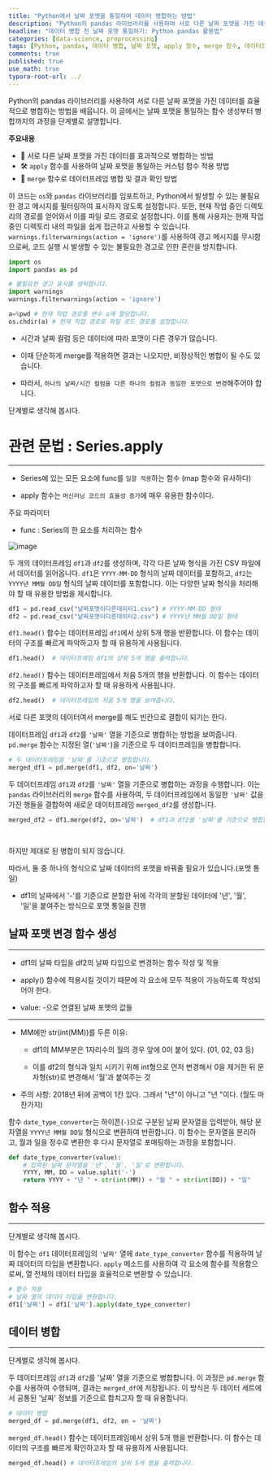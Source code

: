 ```yaml
---
title: "Python에서 날짜 포맷을 통일하여 데이터 병합하는 방법"
description: "Python의 pandas 라이브러리를 사용하여 서로 다른 날짜 포맷을 가진 데이터를 효율적으로 병합하는 방법을 배웁니다. 이 글에서는 날짜 포맷을 통일하는 함수 생성부터 병합까지의 과정을 단계별로 설명합니다."
headline: "데이터 병합 전 날짜 포맷 통일하기: Python pandas 활용법"
categories: [data-science, preprocessing]
tags: [Python, pandas, 데이터 병합, 날짜 포맷, apply 함수, merge 함수, 데이터프레임, Series, 경고 필터링, 파일 로드, 데이터 접근]
comments: true
published: true
use_math: true
typora-root-url: ../
---
```


<head>
  <style>
    table.dataframe {
      white-space: normal;
      width: 100%;
      height: 240px;
      display: block;
      overflow: auto;
      font-family: Arial, sans-serif;
      font-size: 0.9rem;
      line-height: 20px;
      text-align: center;
      border: 0px !important;
    }

    table.dataframe th {
      text-align: center;
      font-weight: bold;
      padding: 8px;
    }

    table.dataframe td {
      text-align: center;
      padding: 8px;
    }

    table.dataframe tr:hover {
      background: #b8d1f3; 
    }

    .output_prompt {
      overflow: auto;
      font-size: 0.9rem;
      line-height: 1.45;
      border-radius: 0.3rem;
      -webkit-overflow-scrolling: touch;
      padding: 0.8rem;
      margin-top: 0;
      margin-bottom: 15px;
      font: 1rem Consolas, "Liberation Mono", Menlo, Courier, monospace;
      color: $code-text-color;
      border: solid 1px $border-color;
      border-radius: 0.3rem;
      word-break: normal;
      white-space: pre;
    }

  .dataframe tbody tr th:only-of-type {
      vertical-align: middle;
  }

  .dataframe tbody tr th {
      vertical-align: top;
  }

  .dataframe thead th {
      text-align: center !important;
      padding: 8px;
  }

  .page__content p {
      margin: 0 0 1.3rem !important;
  }

  .page__content li > p {
      margin: 0 0 0.6rem !important;
  }

  .page__content p > strong {
    font-size: 1.0rem !important;
  }

  </style>
</head>



Python의 pandas 라이브러리를 사용하여 서로 다른 날짜 포맷을 가진 데이터를 효율적으로 병합하는 방법을 배웁니다. 이 글에서는 날짜 포맷을 통일하는 함수 생성부터 병합까지의 과정을 단계별로 설명합니다.


**주요내용**
- 📅 서로 다른 날짜 포맷을 가진 데이터를 효과적으로 병합하는 방법
- 🛠️ `apply` 함수를 사용하여 날짜 포맷을 통일하는 커스텀 함수 적용 방법
- 🔄 `merge` 함수로 데이터프레임 병합 및 결과 확인 방법

이 코드는 `os`와 `pandas` 라이브러리를 임포트하고, Python에서 발생할 수 있는 불필요한 경고 메시지를 필터링하여 표시하지 않도록 설정합니다. 또한, 현재 작업 중인 디렉토리의 경로를 얻어와서 이를 파일 로드 경로로 설정합니다. 이를 통해 사용자는 현재 작업 중인 디렉토리 내의 파일을 쉽게 접근하고 사용할 수 있습니다. `warnings.filterwarnings(action = 'ignore')`를 사용하여 경고 메시지를 무시함으로써, 코드 실행 시 발생할 수 있는 불필요한 경고로 인한 혼란을 방지합니다.



```python
import os
import pandas as pd

# 불필요한 경고 표시를 생략합니다.
import warnings
warnings.filterwarnings(action = 'ignore')

a=%pwd # 현재 작업 경로를 변수 a에 할당합니다.
os.chdir(a) # 현재 작업 경로로 파일 로드 경로를 설정합니다.
```

- 시간과 날짜 컬럼 등은 데이터에 따라 포맷이 다른 경우가 많습니다.

- 이때 단순하게 merge를 적용하면 결과는 나오지만, 비정상적인 병합이 될 수도 있습니다.

- 따라서, `하나의 날짜/시간 컬럼을 다른 하나의 컬럼과 동일한 포맷으로 변경`해주어야 합니다.


단계별로 생각해 봅시다.


# 관련 문법 : Series.apply

---

- Series에 있는 모든 요소에 func를 `일괄 적용`하는 함수 (map 함수와 유사하다)

- apply 함수는 `머신러닝 코드의 효율성 증가`에 매우 유용한 함수이다.



주요 파라미터

- func : Series의 한 요소를 처리하는 함수



![image](https://user-images.githubusercontent.com/74717033/134629801-6cb4ccd5-963f-4452-b932-40223b292a33.png)


두 개의 데이터프레임 `df1`과 `df2`를 생성하며, 각각 다른 날짜 형식을 가진 CSV 파일에서 데이터를 읽어옵니다. `df1`은 `YYYY-MM-DD` 형식의 날짜 데이터를 포함하고, `df2`는 `YYYY년 MM월 DD일` 형식의 날짜 데이터를 포함합니다. 이는 다양한 날짜 형식을 처리해야 할 때 유용한 방법을 제시합니다.



```python
df1 = pd.read_csv("날짜포맷이다른데이터1.csv") # YYYY-MM-DD 형태
df2 = pd.read_csv("날짜포맷이다른데이터2.csv") # YYYY년 MM월 DD일 형태
```

``df1.head()`` 함수는 데이터프레임 ``df1``에서 상위 5개 행을 반환합니다. 이 함수는 데이터의 구조를 빠르게 파악하고자 할 때 유용하게 사용됩니다.



```python
df1.head()  # 데이터프레임 df1의 상위 5개 행을 출력합니다.
```

``df2.head()`` 함수는 데이터프레임에서 처음 5개의 행을 반환합니다. 이 함수는 데이터의 구조를 빠르게 파악하고자 할 때 유용하게 사용됩니다.



```python
df2.head()  # 데이터프레임의 처음 5개 행을 보여줍니다.
```

서로 다른 포맷의 데이터여서 merge를 해도 빈칸으로 결합이 되기는 한다.


데이터프레임 `df1`과 `df2`를 `'날짜'` 열을 기준으로 병합하는 방법을 보여줍니다. `pd.merge` 함수는 지정된 열(`'날짜'`)을 기준으로 두 데이터프레임을 병합합니다.



```python
# 두 데이터프레임을 '날짜'를 기준으로 병합합니다.
merged_df1 = pd.merge(df1, df2, on='날짜')
```

두 데이터프레임 `df1`과 `df2`를 `'날짜'` 열을 기준으로 병합하는 과정을 수행합니다. 이는 `pandas` 라이브러리의 `merge` 함수를 사용하여, 두 데이터프레임에서 동일한 `'날짜'` 값을 가진 행들을 결합하여 새로운 데이터프레임 `merged_df2`를 생성합니다.



```python
merged_df2 = df1.merge(df2, on='날짜')  # df1과 df2를 '날짜'를 기준으로 병합합니다.
```




```python
```




```python
```

하지만 제대로 된 병합이 되지 않습니다.



따라서, 둘 중 하나의 형식으로 날짜 데이터의 포맷을 바꿔줄 필요가 있습니다.(포맷 통일)



- df1의 날짜에서 '-'를 기준으로 분할한 뒤에 각각의 분할된 데이터에 '년', '월', '일'을 붙여주는 방식으로 포맷 통일을 진행


## 날짜 포맷 변경 함수 생성

---

- df1의 날짜 타입을 df2의 날짜 타입으로 변경하는 함수 작성 및 적용

- apply() 함수에 적용시킬 것이기 때문에 각 요소에 모두 적용이 가능하도록 작성되어야 한다.

- value: -으로 연결된 날짜 포맷의 값들

----

- MM에만 str(int(MM))를 두른 이유:

    - df1의 MM부분은 1자리수의 월의 경우 앞에 0이 붙어 있다. (01, 02, 03 등)

    - 이를 df2의 형식과 일치 시키기 위해 int형으로 먼저 변경해서 0을 제거한 뒤 문자형(str)로 변경해서 '월'과 붙여주는 것





- 주의 사항: 2018년 뒤에 공백이 1칸 있다. 그래서 "년"이 아니고 "년 "이다. (월도 마찬가지)


함수 `date_type_converter`는 하이픈(`-`)으로 구분된 날짜 문자열을 입력받아, 해당 문자열을 `YYYY년 MM월 DD일` 형식으로 변환하여 반환합니다. 이 함수는 문자열을 분리하고, 월과 일을 정수로 변환한 후 다시 문자열로 포매팅하는 과정을 포함합니다.



```python
def date_type_converter(value):
    # 입력된 날짜 문자열을 '년', '월', '일'로 변환합니다.
    YYYY, MM, DD = value.split('-')
    return YYYY + "년 " + str(int(MM)) + "월 " + str(int(DD)) + "일"
```

## 함수 적용

---

단계별로 생각해 봅시다.


이 함수는 `df1` 데이터프레임의 `'날짜'` 열에 `date_type_converter` 함수를 적용하여 날짜 데이터의 타입을 변환합니다. `apply` 메소드를 사용하여 각 요소에 함수를 적용함으로써, 열 전체의 데이터 타입을 효율적으로 변환할 수 있습니다.



```python
# 함수 적용
# 날짜 열의 데이터 타입을 변환합니다.
df1['날짜'] = df1['날짜'].apply(date_type_converter)
```

## 데이터 병합

---

단계별로 생각해 봅시다.


두 데이터프레임 `df1`과 `df2`를 '날짜' 열을 기준으로 병합합니다. 이 과정은 `pd.merge` 함수를 사용하여 수행되며, 결과는 `merged_df`에 저장됩니다. 이 방식은 두 데이터 세트에서 공통된 '날짜' 정보를 기준으로 합치고자 할 때 유용합니다.



```python
# 데이터 병합
merged_df = pd.merge(df1, df2, on = '날짜')
```

``merged_df.head()`` 함수는 데이터프레임에서 상위 5개 행을 반환합니다. 이 함수는 데이터의 구조를 빠르게 확인하고자 할 때 유용하게 사용됩니다.



```python
merged_df.head() # 데이터프레임의 상위 5개 행을 출력합니다.
```
